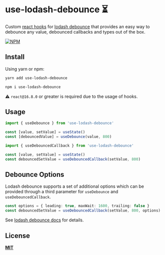 # use-lodash-debounce ⏳

Custom [react hooks](https://reactjs.org/docs/hooks-overview.html) for [lodash debounce](https://lodash.com/docs/4.17.15#debounce) that provides an easy way to debounce any value, debounced callbacks and types out of the box.

[![NPM](https://img.shields.io/npm/v/use-lodash-debounce.svg)](https://www.npmjs.com/package/use-lodash-debounce)

## Install

Using yarn or npm:
```bash
yarn add use-lodash-debounce
```
```bash
npm i use-lodash-debounce
```

⚠️ `react@16.8.0` or greater is required due to the usage of hooks.

## Usage

```ts
import { useDebounce } from 'use-lodash-debounce'

const [value, setValue] = useState()
const [debouncedValue] = useDebounce(value, 800)
```

```ts
import { useDebouncedCallback } from 'use-lodash-debounce'

const [value, setValue] = useState()
const debouncedSetValue = useDebouncedCallback(setValue, 800)
```

## Debounce Options

Lodash debounce supports a set of additional options which can be provided through a third parameter for `useDebounce` and `useDebouncedCallback`.

```ts
const options = { leading: true, maxWait: 1600, trailing: false }
const debouncedSetValue = useDebouncedCallback(setValue, 800, options)
```

See [lodash debounce docs](https://lodash.com/docs/4.17.15#debounce) for details.

## License

**[MIT](LICENSE)**
